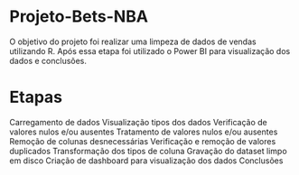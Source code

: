 # Projeto-Bets-NBA
O objetivo do projeto foi realizar uma limpeza de dados de vendas utilizando R. Após essa etapa foi utilizado o Power BI para visualização dos dados e conclusões.
# Etapas
Carregamento de dados
Visualização tipos dos dados
Verificação de valores nulos e/ou ausentes
Tratamento de valores nulos e/ou ausentes
Remoção de colunas desnecessárias
Verificação e remoção de valores duplicados
Transformação dos tipos de coluna
Gravação do dataset limpo em disco
Criação de dashboard para visualização dos dados
Conclusões
